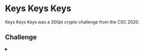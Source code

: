<H1>Keys Keys Keys</H1>
<p></p>
Keys Keys Keys was a 300pt crypto challenge from the CSC 2020.
<p></p>
<H2>Challenge</H2>
<details>
    <summary></summary>
<p></p>
The flag file has been encrypted. (flag.txt.enc)
<p></p>
A password protected private key (private.pem) has been used to encrypt the symetric key
(key.bin.enc) that protects the flag file (flag.txt.enc).
<p></p>
Use the password specifications to obtain the password for the private key, to decrypt the
symmetric key, and finally obtain the flag.
<p></p>
The password follows the following conventions.
<br>
  -The password is 5 characters long.
<br>
  -The first character is upper case.
<br>
  -The second character is lower case.
<br>
  -The third character is the special character ^
<br>
  -The last two characters are numbers.
<p></p>
This flag format is slightly different. If the flag you find is this_is_a_flag, then the submitted
flag will be {flag}this_is_a_flag.
<p></p>
Challenge File 1: <a href="https://drive.google.com/file/d/16uu864m3HhdqlCYQTucF_kcqSX64n-hT/view?usp=sharing" rel="nofollow">Google Drive</a>
<p></p>
<p></p>
Challenge File 2: <a href="https://drive.google.com/file/d/15VYbSD7sBPb5RGJ_gLkVXJVYj1El_bLk/view?usp=sharing" rel="nofollow">Google Drive</a>
<p></p>
<p></p>
Challenge File 3: <a href="https://drive.google.com/file/d/1QliJaysfSw-GcNkW1hDyUZPEidJwO0sb/view?usp=sharing" rel="nofollow">Google Drive</a>
<p></p>
<p></p>
Challenge File 4: <a href="https://drive.google.com/file/d/1fwjpYoUb_q1ztI-cK-YU6ppG5KB1l3Ta/view?usp=sharing" rel="nofollow">Google Drive</a>
<p></p>
<details>
    <summary>Walkthrough</summary>
<p></p>

</details>
</details>